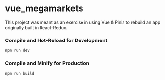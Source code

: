 # vue_megamarkets

This project was meant as an exercise in using Vue & Pinia to rebuild an app originally built in React-Redux.

### Compile and Hot-Reload for Development

```sh
npm run dev
```

### Compile and Minify for Production

```sh
npm run build
```
